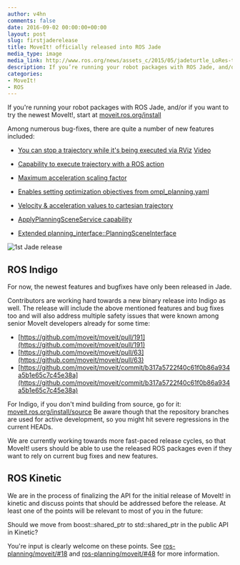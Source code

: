 ```yaml
---
author: v4hn
comments: false
date: 2016-09-02 00:00:00+00:00
layout: post
slug: firstjaderelease
title: MoveIt! officially released into ROS Jade
media_type: image
media_link: http://www.ros.org/news/assets_c/2015/05/jadeturtle_LoRes-thumb-480x519-1131.jpg
description: If you’re running your robot packages with ROS Jade, and/or if you want to try the newest MoveIt!, start at moveit.ros.org/install
categories:
- MoveIt!
- ROS
---
```


If you're running your robot packages with ROS Jade, and/or if you want to try the newest MoveIt!, start at [moveit.ros.org/install](http://moveit.ros.org/install/)

Among numerous bug-fixes, there are quite a number of new features included:

- [You can stop a trajectory while it's being executed via RViz](https://github.com/moveit/moveit_ros/pull/713)
  [Video](https://www.youtube-nocookie.com/embed/XEU-wVHUvgI&feature=youtu.be)

- [Capability to execute trajectory with a ROS action](https://github.com/moveit/moveit/pull/60)

- [Maximum acceleration scaling factor](https://github.com/moveit/moveit_core/pull/273)

- [Enables setting optimization objectives from ompl_planning.yaml](http://docs.ros.org/indigo/api/moveit_tutorials/html/doc/ompl_interface_tutorial.html?highlight=ompl)

- [Velocity & acceleration values to cartesian trajectory](https://github.com/moveit/moveit_ros/pull/735)

- [ApplyPlanningSceneService capability](https://github.com/moveit/moveit_ros/pull/686)

- [Extended planning_interface::PlanningSceneInterface](https://github.com/moveit/moveit_ros/issues/630)

![1st Jade release](http://www.ros.org/news/assets_c/2015/05/jadeturtle_LoRes-thumb-480x519-1131.jpg)

ROS Indigo
----------

For now, the newest features and bugfixes have only been released in Jade.

Contributors are working hard towards a new binary release into Indigo as well.
The release will include the above mentioned features and bug fixes too and will
also address multiple safety issues that were known among senior MoveIt developers already for some time:

- [https://github.com/moveit/moveit/pull/191](https://github.com/moveit/moveit/pull/191)
- [https://github.com/moveit/moveit/pull/63](https://github.com/moveit/moveit/pull/63)
- [https://github.com/moveit/moveit/commit/b317a5722f40c61f0b86a934a5b1e65c7c45e38a](https://github.com/moveit/moveit/commit/b317a5722f40c61f0b86a934a5b1e65c7c45e38a)

For Indigo, if you don't mind building from source, go for it: [moveit.ros.org/install/source](http://moveit.ros.org/install/source/)
Be aware though that the repository branches are used for active development, so you might hit severe regressions in the current HEADs.

We are currently working towards more fast-paced release cycles, so that MoveIt! users
should be able to use the released ROS packages even if they want to rely on current bug fixes and new features.


ROS Kinetic
-----------

We are in the process of finalizing the API for the initial release of MoveIt! in kinetic and discuss points
that should be addressed before the release. At least one of the points will be relevant to most of you in the future:

Should we move from boost::shared_ptr to std::shared_ptr in the public API in Kinetic?

You're input is clearly welcome on these points.
See [ros-planning/moveit/#18](https://github.com/moveit/moveit/issues/18) and [ros-planning/moveit/#48](https://github.com/moveit/moveit/issues/48) for more information.
